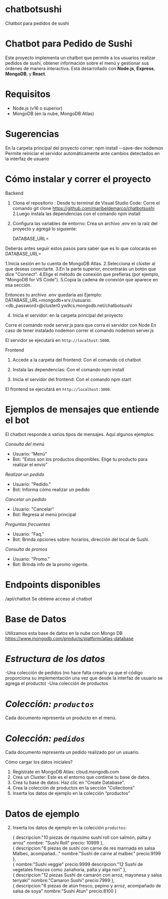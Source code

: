 # chatbotsushi
Chatbot para pedidos de sushi


# Chatbot para Pedido de Sushi

Este proyecto implementa un chatbot que permite a los usuarios realizar pedidos de sushi, obtener información sobre el menú y gestionar sus órdenes de manera interactiva. Está desarrollado con **Node.js**, **Express**, **MongoDB**, y **React**.

# Requisitos

- Node.js (v16 o superior)
- MongoDB (en la nube, MongoDB Atlas)


# Sugerencias
En la carpeta principal del proyecto correr: npm install --save-dev nodemon
Permite reiniciar el servidor automáticamente ante cambios detectados en la interfaz de usuario


# Cómo instalar y correr el proyecto

Backend
1. Clona el repositorio :
   Desde tu terminal de Visual Studio Code: 
 Corre el comando  git clone https://github.com/maribeldemarco/chatbotsushi
2.Luego instala las dependencias con el comando npm install 
   
3. Configura las variables de entorno:
   Crea un archivo .env en la raíz del proyecto y agregá lo siguiente:
   
   DATABASE_URL=


Deberás antes seguir estos pasos para saber que es lo que colocarás en DATABASE_URL=


1.Inicia sesión en tu cuenta de MongoDB Atlas.
2.Selecciona el clúster al que deseas conectarte.
3.En la parte superior, encontrarás un botón que dice "Connect".
4.Elige el método de conexión que prefieras (por ejemplo, "MongoDB for VS Code").
5.Copia la cadena de conexión que aparece en esa sección.

Entonces  tu archivo .env quedaria así
Ejemplo: 
DATABASE_URL=mongodb+srv://usuario:<db_password>@cluster0.yw9cs.mongodb.net/chatbotsushi


4. Inicia el servidor: en la carpeta principal del proyecto

Corre el comando node server.js para que corra el servidor con Node
En caso de tener instalado nodemon correr el comando nodemon server.js 

El servidor se ejecutará en `http://localhost:5000`.


Frontend
1. Accede a la carpeta del frontend:
Con el comando   cd chatbot
   
2. Instala las dependencias:
  Con el comando  npm install
   
3. Inicia el servidor del frontend:
 Con el comando   npm start
   
El frontend se ejecutará en `http://localhost:3000`.


# Ejemplos de mensajes que entiende el bot

El chatbot responde a varios tipos de mensajes. Aquí algunos ejemplos:

*Consulta del menú*
- Usuario: “Menú"
- Bot: "Estos son los productos disponibles. Elige tu producto para realizar el envio”

*Realizar un pedido*
- Usuario: "Pedido."
- Bot: Informa cómo realizar un pedido

*Cancelar un pedido*
- Usuario: "Cancelar"
- Bot: Regresa al menú principal

*Preguntas frecuentes*
- Usuario: "Faq."
- Bot: Brinda opciones sobre: horarios, dirección del local de Sushi.

*Consulta de promos*
- Usuario: "Promo."
- Bot: Brinda info de la promo vigente.



# Endpoints disponibles

/api/chatbot
Se obtiene acceso al chatbot

 # Base de Datos
Utilizamos esta base de datos en la nube con Mongo DB https://www.mongodb.com/products/platform/atlas-database


# *Estructura de los datos*
-Una colección de pedidos (no hace falta crearlo ya que el código proporciona su implementación una vez que desde la interfaz de usuario se agrega el producto)
-Una colección de productos

# *Colección: `productos`*
Cada documento representa un producto en el menú.

# *Colección: `pedidos`*
Cada documento representa un pedido realizado por un usuario.

Cómo cargar los datos iniciales?

1. Regístrate en MongoDB Atlas: cloud.mongodb.com
2. Crea un Cluster: Este es el entorno que contiene tu base de datos.
3. Crea tu base de datos: Haz clic en "Create Database".
4. Crea la colección de productos en la sección "Collections"
5. Inserta los datos de ejemplo en la colección “productos”


# Datos de ejemplo
2. Inserta los datos de ejemplo en la colección `productos`:

     {
descripcion:"10 piezas de riquisimo sushi roll con salmón, palta y arroz"
nombre: "Sushi Roll"
precio: 10999
     },  
   {
descripcion:"6 piezas de sushi con carne de res marinada en salsa Malbec, acompañad…"
nombre:"Sushi de carne al malbec"
precio:9199
   },  
    {
nombre:"Sushi veggie"
precio:9999
descripcion:"12 Sushi de vegetales frescos como zanahoria, palta y alga nori"
      },  
    {
descripcion:"12 piezas Sushi de camarón con arroz, mayonesa y salsa teriyaki"
nombre:"Camaron Sushi"
precio:7999
 },  
 {
descripcion:"6 piezas de atún fresco, pepino y arroz, acompañado de salsa de soya"
nombre:"Sushi Atun"
precio:8100
}  


   





